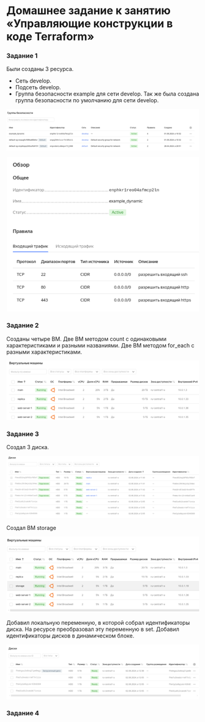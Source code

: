# Домашнее задание к занятию «Управляющие конструкции в коде Terraform»

### Задание 1
Были созданы 3 ресурса. 
- Сеть develop.
- Подсеть develop.
- Группа безопасности example для сети develop. Так же была создана группа безопасности по умолчанию для сети develop.

![sg_develop.png](./png/sg_develop.png)

![sg_example_dynamic_develop.png](./png/sg_example_dynamic_develop.png)

### Задание 2

Созданы четыре ВМ. Две ВМ методом count с одинаковыми характеристиками и разными названиями.
Две ВМ методом for_each с разными характеристиками.

![yandex_cloud_vm.png](./png/yandex_cloud_vm.png)

### Задание 3

Создал 3 диска.

![yandex_add_3_disk.png](./png/yandex_add_3_disk.png)

Создал ВМ storage

![yandex_add_vm_storage.png](./png/yandex_add_vm_storage.png)

Добавил локальную переменную, в которой собрал идентификаторы диска. На ресурсе преобразовал эту переменную 
в set. Добавил идентификаторы дисков в динамическом блоке.

![yandex_vm_storage_add_disks.png](./png/yandex_vm_storage_add_disks.png)

### Задание 4
